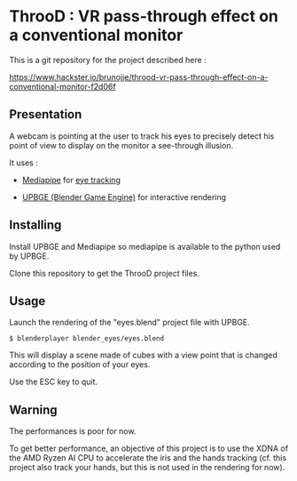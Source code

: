 # ThrooD : VR pass-through effect on a conventional monitor

This is a git repository for the project described here :

https://www.hackster.io/brunojje/throod-vr-pass-through-effect-on-a-conventional-monitor-f2d06f


## Presentation

A webcam is pointing at the user to track his eyes to precisely detect his point of view to display on the monitor a see-through illusion.

It uses :

* [Mediapipe](https://ai.google.dev/edge/mediapipe/solutions/vision/face_landmarker) for [eye tracking](https://research.google/blog/mediapipe-iris-real-time-iris-tracking-depth-estimation/)

* [UPBGE (Blender Game Engine)](https://upbge.org) for interactive rendering


## Installing

Install UPBGE and Mediapipe so mediapipe is available to the python used by UPBGE.

Clone this repository to get the ThrooD project files.


## Usage

Launch the rendering of the "eyes.blend" project file with UPBGE.

    $ blenderplayer blender_eyes/eyes.blend

This will display a scene made of cubes with a view point that is changed according to the position of your eyes.

Use the ESC key to quit.


## Warning

The performances is poor for now.

To get better performance, an objective of this project is to use the XDNA of the AMD Ryzen AI CPU to accelerate the iris and the hands tracking (cf. this project also track your hands, but this is not used in the rendering for now). 

